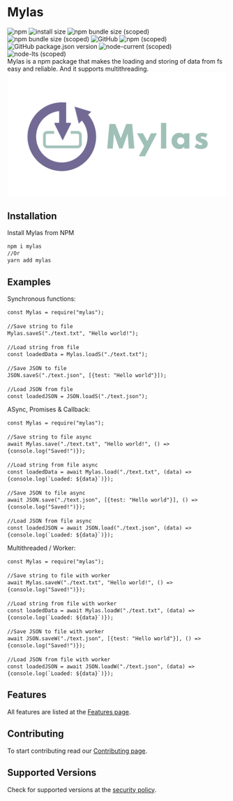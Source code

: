 # Mylas 
![npm](https://img.shields.io/npm/dt/mylas)
![install size](https://badgen.net/packagephobia/install/mylas)
![npm bundle size (scoped)](https://img.shields.io/bundlephobia/min/mylas)
![npm bundle size (scoped)](https://img.shields.io/bundlephobia/minzip/mylas)
![GitHub](https://img.shields.io/github/license/raouldeheer/Mylas)
![npm (scoped)](https://img.shields.io/npm/v/mylas)
![GitHub package.json version](https://img.shields.io/github/package-json/v/raouldeheer/Mylas)
![node-current (scoped)](https://img.shields.io/node/v/mylas)
![node-lts (scoped)](https://img.shields.io/node/v-lts/mylas)   
Mylas is a npm package that makes the loading and storing of data from fs easy and reliable. And it supports multithreading.   
<img src="./.github/logo.png" width="600"> 

## Installation
Install Mylas from NPM
```
npm i mylas
//Or
yarn add mylas
```

## Examples
Synchronous functions:
```
const Mylas = require("mylas");

//Save string to file
Mylas.saveS("./text.txt", "Hello world!");

//Load string from file
const loadedData = Mylas.loadS("./text.txt");

//Save JSON to file
JSON.saveS("./text.json", [{test: "Hello world"}]);

//Load JSON from file
const loadedJSON = JSON.loadS("./text.json");
```
ASync, Promises & Callback:
```
const Mylas = require("mylas");

//Save string to file async
await Mylas.save("./text.txt", "Hello world!", () => {console.log("Saved!")});

//Load string from file async
const loadedData = await Mylas.load("./text.txt", (data) => {console.log(`Loaded: ${data}`)});

//Save JSON to file async
await JSON.save("./text.json", [{test: "Hello world"}], () => {console.log("Saved!")});

//Load JSON from file async
const loadedJSON = await JSON.load("./text.json", (data) => {console.log(`Loaded: ${data}`)});
```
Multithreaded / Worker:
```
const Mylas = require("mylas");

//Save string to file with worker
await Mylas.saveW("./text.txt", "Hello world!", () => {console.log("Saved!")});

//Load string from file with worker
const loadedData = await Mylas.loadW("./text.txt", (data) => {console.log(`Loaded: ${data}`)});

//Save JSON to file with worker
await JSON.saveW("./text.json", [{test: "Hello world"}], () => {console.log("Saved!")});

//Load JSON from file with worker
const loadedJSON = await JSON.loadW("./text.json", (data) => {console.log(`Loaded: ${data}`)});
```

## Features
All features are listed at the [Features page](https://github.com/raouldeheer/Mylas/blob/main/.github/FEATURES.md).  

## Contributing
To start contributing read our [Contributing page](https://github.com/raouldeheer/Mylas/blob/main/.github/CONTRIBUTING.md).  

## Supported Versions
Check for supported versions at the [security policy](https://github.com/raouldeheer/Mylas/security/policy).  
